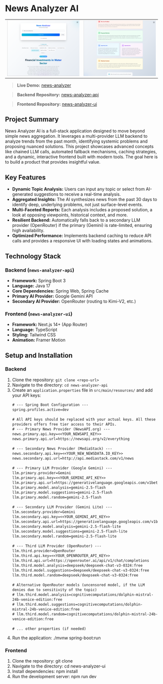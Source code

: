 # News Analyzer AI

<table>
  <tr>
    <td>
      <img src="./news-analyzer-top.png" alt="News Analyzer Desktop View - Top" width="100%">
    </td>
    <td>
      <img src="./news-analyzer-bottom.png" alt="News Analyzer Desktop View - Bottom" width="100%">
    </td>
  </tr>
</table>

> **Live Demo:** [news-analyzer](https://news-analyzer-ui.vercel.app/)

> **Backend Repository:** [news-analyzer-api](https://github.com/meeran-official/news-analyzer-api)

> **Frontend Repository:** [news-analyzer-ui](https://github.com/meeran-official/news-analyzer-ui)

## Project Summary

News Analyzer AI is a full-stack application designed to move beyond simple news aggregation. It leverages a multi-provider LLM backend to analyze trends from the past month, identifying systemic problems and proposing nuanced solutions. This project showcases advanced concepts like chained LLM calls, automated fallback mechanisms, caching strategies, and a dynamic, interactive frontend built with modern tools. The goal here is to build a product that provides insightful value.

## Key Features

- **Dynamic Topic Analysis:** Users can input any topic or select from AI-generated suggestions to receive a real-time analysis.
- **Aggregated Insights:** The AI synthesizes news from the past 30 days to identify deep, underlying problems, not just surface-level events.
- **Multi-Faceted Reports:** Each analysis includes a proposed solution, a look at opposing viewpoints, historical context, and more.
- **Resilient Backend:** Automatically falls back to a secondary LLM provider (OpenRouter) if the primary (Gemini) is rate-limited, ensuring high availability.
- **Optimized Performance:** Implements backend caching to reduce API calls and provides a responsive UI with loading states and animations.

## Technology Stack

### Backend (`news-analyzer-api`)

- **Framework:** Spring Boot 3
- **Language:** Java 17
- **Core Dependencies:** Spring Web, Spring Cache
- **Primary AI Provider:** Google Gemini API
- **Secondary AI Provider:** OpenRouter (routing to Kimi-V2, etc.)

### Frontend (`news-analyzer-ui`)

- **Framework:** Next.js 14+ (App Router)
- **Language:** TypeScript
- **Styling:** Tailwind CSS
- **Animation:** Framer Motion

## Setup and Installation

### Backend

1. Clone the repository: `git clone <repo-url>`
2. Navigate to the directory: `cd news-analyzer-api`
3. Create an `application.properties` file in `src/main/resources/` and add your API keys:
   ```properties
   # --- Spring Boot Configuration ---
   spring.profiles.active=dev

   # All API keys should be replaced with your actual keys. All these providers offers free tier access to their APIs.
   # --- Primary News Provider (NewsAPI.org) ---
   news.primary.api.key=<<YOUR_NEWSAPI_KEY>>
   news.primary.api.url=https://newsapi.org/v2/everything

   # --- Secondary News Provider (MediaStack) ---
   news.secondary.api.key=<<YOUR_NEW_NEWSDATA.IO_KEY>>
   news.secondary.api.url=http://api.mediastack.com/v1/news

   # --- Primary LLM Provider (Google Gemini) ---
   llm.primary.provider=Gemini
   llm.primary.api.key=<<YOUR_GEMINI_API_KEY>>
   llm.primary.api.url=https://generativelanguage.googleapis.com/v1beta/models/
   llm.primary.model.analysis=gemini-2.5-flash
   llm.primary.model.suggestions=gemini-2.5-flash
   llm.primary.model.random=gemini-2.5-flash

   # --- Secondary LLM Provider (Gemini Lite) ---
   llm.secondary.provider=Gemini
   llm.secondary.api.key=<<YOUR_GEMINI_API_KEY>>
   llm.secondary.api.url=https://generativelanguage.googleapis.com/v1beta/models/
   llm.secondary.model.analysis=gemini-2.5-flash-lite
   llm.secondary.model.suggestions=gemini-2.5-flash-lite
   llm.secondary.model.random=gemini-2.5-flash-lite

   # --- Third LLM Provider (OpenRouter) ---
   llm.third.provider=OpenRouter
   llm.third.api.key=<<YOUR_OPENROUTER_API_KEY>>
   llm.third.api.url=https://openrouter.ai/api/v1/chat/completions
   llm.third.model.analysis=deepseek/deepseek-chat-v3-0324:free
   llm.third.model.suggestions=deepseek/deepseek-chat-v3-0324:free
   llm.third.model.random=deepseek/deepseek-chat-v3-0324:free

   # Alternative OpenRouter models (uncensored model, if the LLM denies due to sensitivity of the topic)
   # llm.third.model.analysis=cognitivecomputations/dolphin-mistral-24b-venice-edition:free
   # llm.third.model.suggestions=cognitivecomputations/dolphin-mistral-24b-venice-edition:free
   # llm.third.model.random=cognitivecomputations/dolphin-mistral-24b-venice-edition:free
   
   # ... other properties (if needed)

4. Run the application: ./mvnw spring-boot:run

### Frontend
1. Clone the repository: git clone <repo-url>
2. Navigate to the directory: cd news-analyzer-ui
3. Install dependencies: npm install
4. Run the development server: npm run dev
